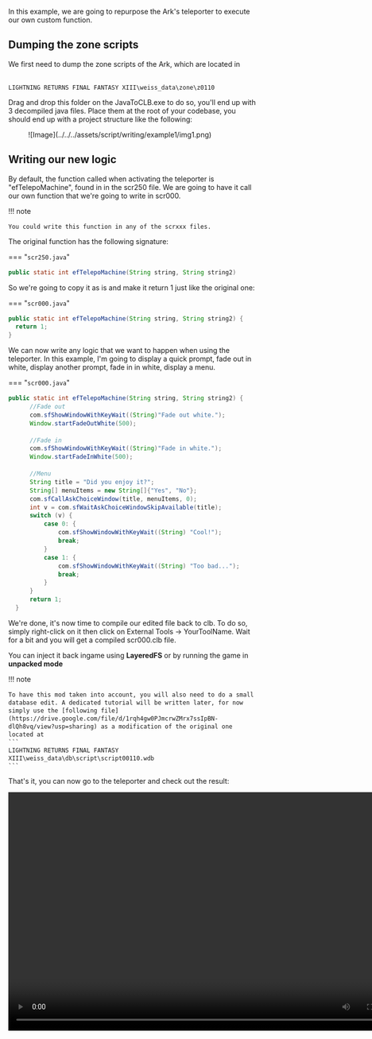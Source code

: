 In this example, we are going to repurpose the Ark's teleporter to execute our own custom function.

## Dumping the zone scripts

We first need to dump the zone scripts of the Ark, which are located in 

```

LIGHTNING RETURNS FINAL FANTASY XIII\weiss_data\zone\z0110

```

Drag and drop this folder on the JavaToCLB.exe to do so, you'll end up with 3 decompiled java files. Place them at the root of your codebase, you should end up with a project structure like the following:

<figure markdown>
  ![Image](../../../assets/script/writing/example1/img1.png)
</figure>

## Writing our new logic

By default, the function called when activating the teleporter is "efTelepoMachine", found in in the scr250 file. We are going to have it call our own function that we're going to write in scr000.

!!! note

    You could write this function in any of the scrxxx files.

The original function has the following signature:

=== "`scr250.java`"

  ```java
  public static int efTelepoMachine(String string, String string2)
  ```

So we're going to copy it as is and make it return 1 just like the original one:

=== "`scr000.java`"

  ```java
  public static int efTelepoMachine(String string, String string2) {
    return 1;
  }
  ```

We can now write any logic that we want to happen when using the teleporter. In this example, I'm going to display a quick prompt, fade out in white, display another prompt, fade in in white, display a menu.

=== "`scr000.java`"

  ```java
  public static int efTelepoMachine(String string, String string2) {
        //Fade out
        com.sfShowWindowWithKeyWait((String)"Fade out white.");
        Window.startFadeOutWhite(500);

        //Fade in
        com.sfShowWindowWithKeyWait((String)"Fade in white.");
        Window.startFadeInWhite(500);

        //Menu
        String title = "Did you enjoy it?";
        String[] menuItems = new String[]{"Yes", "No"};
        com.sfCallAskChoiceWindow(title, menuItems, 0);
        int v = com.sfWaitAskChoiceWindowSkipAvailable(title);
        switch (v) {
            case 0: {
                com.sfShowWindowWithKeyWait((String) "Cool!");
                break;
            }
            case 1: {
                com.sfShowWindowWithKeyWait((String) "Too bad...");
                break;
            }
        }
        return 1;
    }
  ```

We're done, it's now time to compile our edited file back to clb. To do so, simply right-click on it then click on External Tools -> YourToolName. Wait for a bit and you will get a compiled scr000.clb file.

You can inject it back ingame using **LayeredFS** or by running the game in **unpacked mode**

!!! note

    To have this mod taken into account, you will also need to do a small database edit. A dedicated tutorial will be written later, for now simply use the [following file](https://drive.google.com/file/d/1rqh4gw0PJmcrwZMrx7ssIpBN-dlQh8vq/view?usp=sharing) as a modification of the original one located at
    ```
    LIGHTNING RETURNS FINAL FANTASY XIII\weiss_data\db\script\script00110.wdb
    ```

That's it, you can now go to the teleporter and check out the result:

<div align="center">
<video width="800" height="480" controls>
  <source src="../../../../docs/resource/videos/ArkTeleporterExample.mp4" type="video/mp4">
</video>
</div>


